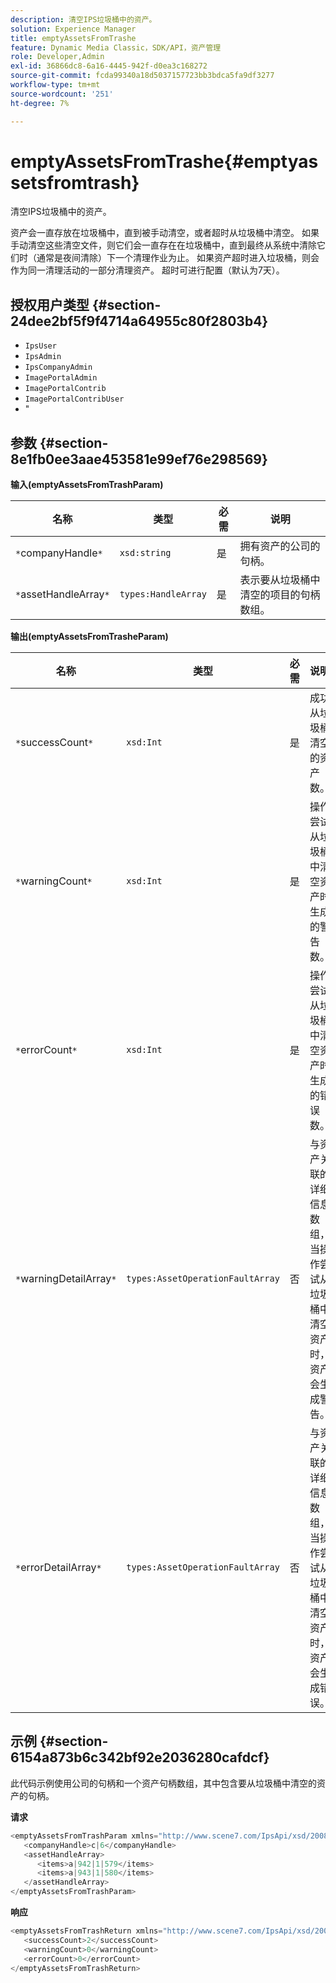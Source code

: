 ```yaml
---
description: 清空IPS垃圾桶中的资产。
solution: Experience Manager
title: emptyAssetsFromTrashe
feature: Dynamic Media Classic，SDK/API，资产管理
role: Developer,Admin
exl-id: 36866dc8-6a16-4445-942f-d0ea3c168272
source-git-commit: fcda99340a18d5037157723bb3bdca5fa9df3277
workflow-type: tm+mt
source-wordcount: '251'
ht-degree: 7%

---
```


# emptyAssetsFromTrashe{#emptyassetsfromtrash}

清空IPS垃圾桶中的资产。

资产会一直存放在垃圾桶中，直到被手动清空，或者超时从垃圾桶中清空。 如果手动清空这些清空文件，则它们会一直存在在垃圾桶中，直到最终从系统中清除它们时（通常是夜间清除）下一个清理作业为止。 如果资产超时进入垃圾桶，则会作为同一清理活动的一部分清理资产。 超时可进行配置（默认为7天）。

## 授权用户类型 {#section-24dee2bf5f9f4714a64955c80f2803b4}

* `IpsUser`
* `IpsAdmin`
* `IpsCompanyAdmin`
* `ImagePortalAdmin`
* `ImagePortalContrib`
* `ImagePortalContribUser`
* &quot;

## 参数 {#section-8e1fb0ee3aae453581e99ef76e298569}

**输入(emptyAssetsFromTrashParam)**

| 名称 | 类型 | 必需 | 说明 |
|---|---|---|---|
| `*`companyHandle`*` | `xsd:string` | 是 | 拥有资产的公司的句柄。 |
| `*`assetHandleArray`*` | `types:HandleArray` | 是 | 表示要从垃圾桶中清空的项目的句柄数组。 |

**输出(emptyAssetsFromTrasheParam)**

| 名称 | 类型 | 必需 | 说明 |
|---|---|---|---|
| `*`successCount`*` | `xsd:Int` | 是 | 成功从垃圾桶清空的资产数。 |
| `*`warningCount`*` | `xsd:Int` | 是 | 操作尝试从垃圾桶中清空资产时生成的警告数。 |
| `*`errorCount`*` | `xsd:Int` | 是 | 操作尝试从垃圾桶中清空资产时生成的错误数。 |
| `*`warningDetailArray`*` | `types:AssetOperationFaultArray` | 否 | 与资产关联的详细信息数组，当操作尝试从垃圾桶中清空资产时，资产会生成警告。 |
| `*`errorDetailArray`*` | `types:AssetOperationFaultArray` | 否 | 与资产关联的详细信息数组，当操作尝试从垃圾桶中清空资产时，资产会生成错误。 |

## 示例 {#section-6154a873b6c342bf92e2036280cafdcf}

此代码示例使用公司的句柄和一个资产句柄数组，其中包含要从垃圾桶中清空的资产的句柄。

**请求**

```java
<emptyAssetsFromTrashParam xmlns="http://www.scene7.com/IpsApi/xsd/2008-01-15">
   <companyHandle>c|6</companyHandle>
   <assetHandleArray>
      <items>a|942|1|579</items>
      <items>a|943|1|580</items>
   </assetHandleArray>
</emptyAssetsFromTrashParam>
```

**响应**

```java
<emptyAssetsFromTrashReturn xmlns="http://www.scene7.com/IpsApi/xsd/2008-01-15">
   <successCount>2</successCount>
   <warningCount>0</warningCount>
   <errorCount>0</errorCount>
</emptyAssetsFromTrashReturn>
```
